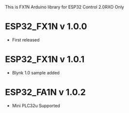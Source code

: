 This is FX1N Arduino library for ESP32 Control 2.0RXO Only

# ESP32_FX1N v 1.0.0
- First released
# ESP32_FX1N v 1.0.1
- Blynk 1.0 sample added
# ESP32_FA1N v 1.0.2
- Mini PLC32u Supported